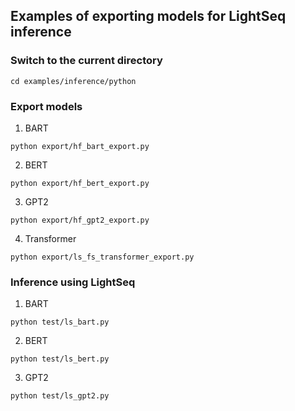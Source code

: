## Examples of exporting models for LightSeq inference

### Switch to the current directory
```shell
cd examples/inference/python
```

### Export models
1. BART
```shell
python export/hf_bart_export.py
```
2. BERT
```shell
python export/hf_bert_export.py
```
3. GPT2
```shell
python export/hf_gpt2_export.py
```
4. Transformer
```shell
python export/ls_fs_transformer_export.py
```

### Inference using LightSeq
1. BART
```shell
python test/ls_bart.py
```
2. BERT
```shell
python test/ls_bert.py
```
3. GPT2
```shell
python test/ls_gpt2.py
```